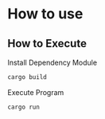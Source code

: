 # How to use

## How to Execute

Install Dependency Module

```zsh
cargo build
```

Execute Program

```zsh
cargo run
```
